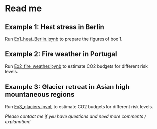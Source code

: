 # Read me

## Example 1: Heat stress in Berlin
Run [Ex1_heat_Berlin.ipynb](Ex1_heat_Berlin.ipynb) to prepare the figures of box 1.

## Example 2: Fire weather in Portugal
Run [Ex2_fire_weather.ipynb](Ex2_fire_weather.ipynb) to estimate CO2 budgets for different risk levels.

## Example 3: Glacier retreat in Asian high mountaneous regions
Run [Ex3_glaciers.ipynb](Ex3_glaciers.ipynb) to estimate CO2 budgets for different risk levels.

*Please contact me if you have questions and need more comments / explanation!*